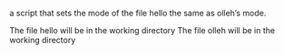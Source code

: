 a script that sets the mode of the file hello the same as olleh’s mode.

The file hello will be in the working directory
The file olleh will be in the working directory
